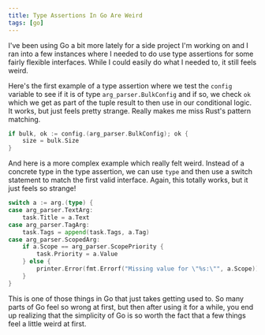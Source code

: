 ```yaml
---
title: Type Assertions In Go Are Weird
tags: [go]
---
```


I've been using Go a bit more lately for a side project I'm working on and
I ran into a few instances where I needed to do use type assertions for
some fairly flexible interfaces. While I could easily do what I needed to,
it still feels weird.

Here's the first example of a type assertion where we test the `config`
variable to see if it is of type `arg_parser.BulkConfig` and if so, we
check `ok` which we get as part of the tuple result to then use in our
conditional logic. It works, but just feels pretty strange. Really makes me
miss Rust's pattern matching.

```go
if bulk, ok := config.(arg_parser.BulkConfig); ok {
    size = bulk.Size
}
```

And here is a more complex example which really felt weird. Instead of a
concrete type in the type assertion, we can use `type` and then use a
switch statement to match the first valid interface. Again, this totally
works, but it just feels so strange!

```go
switch a := arg.(type) {
case arg_parser.TextArg:
    task.Title = a.Text
case arg_parser.TagArg:
    task.Tags = append(task.Tags, a.Tag)
case arg_parser.ScopedArg:
    if a.Scope == arg_parser.ScopePriority {
        task.Priority = a.Value
    } else {
        printer.Error(fmt.Errorf("Missing value for \"%s:\"", a.Scope))
    }
}
```

This is one of those things in Go that just takes getting used to. So many
parts of Go feel so wrong at first, but then after using it for a while,
you end up realizing that the simplicity of Go is so worth the fact that a
few things feel a little weird at first.
